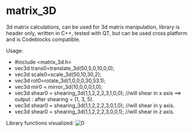 # matrix_3D
3d matrix calculations, can be used for 3d matrix manipulation, library is header only, written in C++, tested with QT, but can
be used cross platform and is Codeblocks compatible.

Usage:
- #include <matrix_3d.h>
- vec3d trans0=translate_3d(50,5,0,10,0,0);
- vec3d scale0=scale_3d(50,10,30,2);
- vec3d rot0=rotate_3d(1,0,0,0,30,53.1);
- vec3d mir0 = mirror_3d(10,0,0,0,1,0);
- vec3d shear0 = shearing_3d(1,1,2,2,2,3,1,0,0); //will shear in x axis ==> output : after shearing = (1, 3, 5).
- vec3d shear0 = shearing_3d(1,1,2,2,2,3,0,1,0); //will shear in y axis.
- vec3d shear0 = shearing_3d(1,1,2,2,2,3,0,0,1); //will shear in z axis.

Library functions visualized:
![0](https://raw.githubusercontent.com/grotius-cnc/matrix_3D/master/3D-Transformation-in-Computer-Graphics.png)
